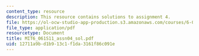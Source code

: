 ```yaml
---
content_type: resource
description: This resource contains solutions to assignment 4.
file: https://ol-ocw-studio-app-production.s3.amazonaws.com/courses/6-061-introduction-to-electric-power-systems-spring-2011/12711a9bd1b913c1f1da3161f86c091e_MIT6_061S11_assn04_sol.pdf
file_type: application/pdf
resourcetype: Document
title: MIT6_061S11_assn04_sol.pdf
uid: 12711a9b-d1b9-13c1-f1da-3161f86c091e
---
```

